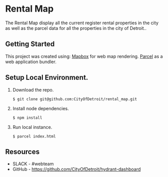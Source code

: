 # Rental Map

The Rental Map display all the current register rental properties in the city as well as the parcel data for all the properties in the city of Detroit..

## Getting Started

This project was created using:
    [Mapbox](https://docs.mapbox.com/mapbox-gl-js/api/) for web map rendering.
    [Parcel](https://parceljs.org/) as a web application bundler.

## Setup Local Environment.

1. Download the repo.
    ```
    $ git clone git@github.com:CityOfDetroit/rental_map.git
    ```
2. Install node dependencies.

    ```
    $ npm install
    ```

3. Run local instance.
    ```
    $ parcel index.html
    ```
## Resources

* SLACK - #webteam
* GitHub - https://github.com/CityOfDetroit/hydrant-dashboard
